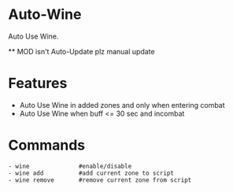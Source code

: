 # Auto-Wine
Auto Use Wine.</br>

** MOD isn't Auto-Update plz manual update 

# Features
- Auto Use Wine in added zones and only when entering combat
- Auto Use Wine when buff <= 30 sec and incombat

# Commands
```
- wine              #enable/disable
- wine add          #add current zone to script
- wine remove       #remove current zone from script
```

